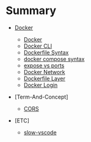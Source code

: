 # Summary

- [Docker](/docker/README.md)

  - [Docker](/docker/a.docker.md)
  - [Docker CLI](/docker/b.docker-cli.md)
  - [Dockerfile Syntax](/docker/c.dockerfile-syntax.md)
  - [docker compose syntax](/docker/d.docker-compose-syntax.md)
  - [expose vs ports](/docker/e.expose_vs_ports.md)
  - [Docker Network](/docker/f.docker-network.md)
  - [Dockerfile Layer](/docker/g.dockerfile-layer.md)
  - [Docker Login](/docker/zetc.docker-login.md)

- [Term-And-Concept]

  - [CORS](/term-and-concept/cors.md)

- [ETC]

  - [slow-vscode](/etc/slow-vscode.md)
